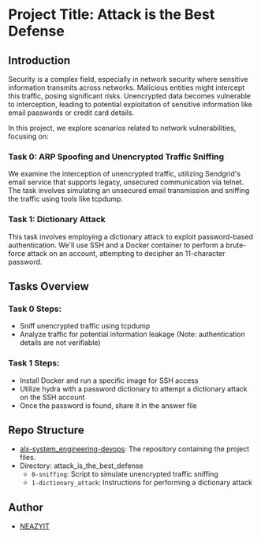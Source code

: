 # Project Title: Attack is the Best Defense

## Introduction

Security is a complex field, especially in network security where sensitive information transmits across networks. Malicious entities might intercept this traffic, posing significant risks. Unencrypted data becomes vulnerable to interception, leading to potential exploitation of sensitive information like email passwords or credit card details.

In this project, we explore scenarios related to network vulnerabilities, focusing on:

### Task 0: ARP Spoofing and Unencrypted Traffic Sniffing
We examine the interception of unencrypted traffic, utilizing Sendgrid's email service that supports legacy, unsecured communication via telnet. The task involves simulating an unsecured email transmission and sniffing the traffic using tools like tcpdump.

### Task 1: Dictionary Attack
This task involves employing a dictionary attack to exploit password-based authentication. We'll use SSH and a Docker container to perform a brute-force attack on an account, attempting to decipher an 11-character password.

## Tasks Overview

### Task 0 Steps:
- Sniff unencrypted traffic using tcpdump
- Analyze traffic for potential information leakage (Note: authentication details are not verifiable)

### Task 1 Steps:
- Install Docker and run a specific image for SSH access
- Utilize hydra with a password dictionary to attempt a dictionary attack on the SSH account
- Once the password is found, share it in the answer file

## Repo Structure

- [alx-system_engineering-devops](https://github.com/NEAZYIT/alx-system_engineering-devops): The repository containing the project files.
- Directory: attack_is_the_best_defense
  - `0-sniffing`: Script to simulate unencrypted traffic sniffing
  - `1-dictionary_attack`: Instructions for performing a dictionary attack

## Author
- [NEAZYIT](https://github.com/NEAZYIT)
